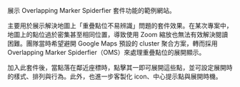 展示 Overlapping Marker Spiderfier 套件功能的範例網站。

主要用於展示解決地圖上「重疊點位不易辨識」問題的套件效果。在某次專案中，地圖上的點位過於密集甚至相同位置，導致使用 Zoom 縮放也無法有效解決閱讀困難。團隊當時希望避開 Google Maps 預設的 cluster 聚合方案，轉而採用 Overlapping Marker Spiderfier（OMS）來處理重疊點位的展開顯示。

加入此套件後，當點落在鄰近座標時，點擊其一即可展開這些點，並可設定展開時的樣式、排列與行為。此外，也進一步客製化 icon、中心提示點與展開時機。
